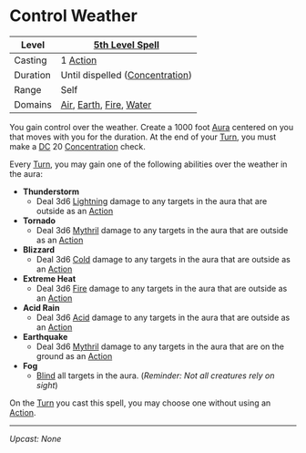 # Control Weather

| Level    | [5th Level Spell](5th%20Level%20Spells.md)                                                                                                                   |
| -------- | ------------------------------------------------------------------------------------------------------------------------------------------------------------ |
| Casting  | 1 [Action](../../../../Game%20Procedures/Core%20Procedures/Action.md)                                                                                        |
| Duration | Until dispelled ([Concentration](../../Concentration.md))                                                                                                    |
| Range    | Self                                                                                                                                                         |
| Domains  | [Air](../../Spell%20Domains/Air.md), [Earth](../../Spell%20Domains/Earth.md), [Fire](../../Spell%20Domains/Fire.md), [Water](../../Spell%20Domains/Water.md) |

You gain control over the weather. Create a 1000 foot [Aura](../../Areas%20of%20Effect/Aura.md) centered on you that moves with you for the duration. At the end of your [Turn](../../../../Game%20Procedures/Core%20Procedures/Turn.md), you must make a [DC](../../../../Game%20Procedures/Core%20Procedures/DC.md) 20 [Concentration](../../Concentration.md) check.

Every [Turn](../../../../Game%20Procedures/Core%20Procedures/Turn.md), you may gain one of the following abilities over the weather in the aura:

- **Thunderstorm**
	- Deal 3d6 [Lightning](../../../../Game%20Procedures/Combat/Damage%20Types/Lightning.md) damage to any targets in the aura that are outside as an [Action](../../../../Game%20Procedures/Core%20Procedures/Action.md)
- **Tornado**
	- Deal 3d6 [Mythril](../../../Spellcasting/Mythril.md) damage to any targets in the aura that are outside as an [Action](../../../../Game%20Procedures/Core%20Procedures/Action.md)
- **Blizzard**
	- Deal 3d6 [Cold](../../../../Game%20Procedures/Combat/Damage%20Types/Cold.md) damage to any targets in the aura that are outside as an [Action](../../../../Game%20Procedures/Core%20Procedures/Action.md)
- **Extreme Heat**
	- Deal 3d6 [Fire](../../Spell%20Domains/Fire.md) damage to any targets in the aura that are outside as an [Action](../../../../Game%20Procedures/Core%20Procedures/Action.md)
- **Acid Rain**
	- Deal 3d6 [Acid](../../../../Game%20Procedures/Combat/Damage%20Types/Acid.md) damage to any targets in the aura that are outside as an [Action](../../../../Game%20Procedures/Core%20Procedures/Action.md)
- **Earthquake**
	- Deal 3d6 [Mythril](../../../Spellcasting/Mythril.md) damage to any targets in the aura that are on the ground as an [Action](../../../../Game%20Procedures/Core%20Procedures/Action.md)
- **Fog**
	- [Blind](../../../../Game%20Procedures/Conditions/Blinded.md) all targets in the aura. (*Reminder: Not all creatures rely on sight*)

On the [Turn](../../../../Game%20Procedures/Core%20Procedures/Turn.md) you cast this spell, you may choose one without using an [Action](../../../../Game%20Procedures/Core%20Procedures/Action.md).

---
*Upcast: None*
